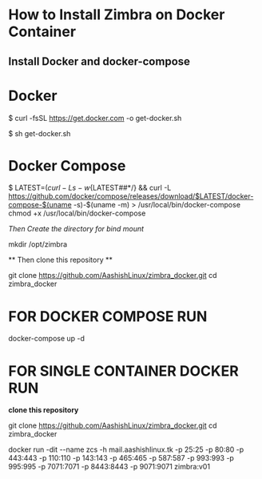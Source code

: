 # How to Install Zimbra on Docker Container

## Install Docker and docker-compose
# Docker

$ curl -fsSL https://get.docker.com -o get-docker.sh

$ sh get-docker.sh

# Docker Compose

$ LATEST=$(curl -Ls -w %{url_effective} -o /dev/null https://github.com/docker/compose/releases/latest) && LATEST=${LATEST##*/} && curl -L https://github.com/docker/compose/releases/download/$LATEST/docker-compose-$(uname -s)-$(uname -m) > /usr/local/bin/docker-compose
chmod +x /usr/local/bin/docker-compose

*Then Create the directory for bind mount*

mkdir /opt/zimbra

** Then clone this repository **

git clone https://github.com/AashishLinux/zimbra_docker.git
cd zimbra_docker

# FOR DOCKER COMPOSE RUN
docker-compose up -d

# FOR SINGLE CONTAINER DOCKER RUN

**clone this repository**

git clone https://github.com/AashishLinux/zimbra_docker.git
cd zimbra_docker

docker run -dit --name zcs -h mail.aashishlinux.tk -p 25:25 -p 80:80 -p 443:443 -p 110:110 -p 143:143 -p 465:465 -p 587:587 -p 993:993 -p 995:995 -p 7071:7071 -p 8443:8443 -p 9071:9071 zimbra:v01
